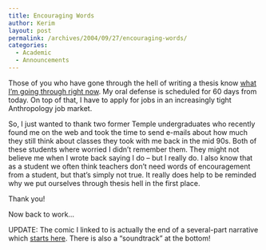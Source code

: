 ```yaml
---
title: Encouraging Words
author: Kerim
layout: post
permalink: /archives/2004/09/27/encouraging-words/
categories:
  - Academic
  - Announcements
---
```

Those of you who have gone through the hell of writing a thesis know <a href="http://www.phdcomics.com/comics/archive.php?comicid=503" onclick="_gaq.push(['_trackEvent', 'outbound-article', 'http://www.phdcomics.com/comics/archive.php?comicid=503', 'what I&#8217;m going through right now']);" >what I&#8217;m going through right now</a>. My oral defense is scheduled for 60 days from today. On top of that, I have to apply for jobs in an increasingly tight Anthropology job market.

So, I just wanted to thank two former Temple undergraduates who recently found me on the web and took the time to send e-mails about how much they still think about classes they took with me back in the mid 90s. Both of these students where worried I didn&#8217;t remember them. They might not believe me when I wrote back saying I do &#8211; but I really do. I also know that as a student we often think teachers don&#8217;t need words of encouragement from a student, but that&#8217;s simply not true. It really does help to be reminded why we put ourselves through thesis hell in the first place.

Thank you!

Now back to work&#8230;

UPDATE: The comic I linked to is actually the end of a several-part narrative which <a href="http://www.phdcomics.com/comics/archive.php?comicid=499" onclick="_gaq.push(['_trackEvent', 'outbound-article', 'http://www.phdcomics.com/comics/archive.php?comicid=499', 'starts here']);" >starts here</a>. There is also a &#8220;soundtrack&#8221; at the bottom!

